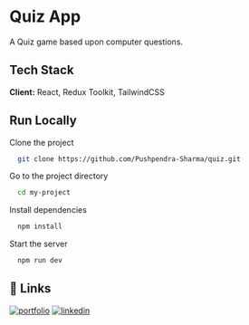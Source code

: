 
# Quiz App

A Quiz game based upon computer questions.


## Tech Stack

**Client:** React, Redux Toolkit, TailwindCSS


## Run Locally

Clone the project

```bash
  git clone https://github.com/Pushpendra-Sharma/quiz.git
```

Go to the project directory

```bash
  cd my-project
```

Install dependencies

```bash
  npm install
```

Start the server

```bash
  npm run dev
```

## 🔗 Links
[![portfolio](https://img.shields.io/badge/my_portfolio-000?style=for-the-badge&logo=ko-fi&logoColor=white)](https://pushpendra-sharma.netlify.app/)
[![linkedin](https://img.shields.io/badge/linkedin-0A66C2?style=for-the-badge&logo=linkedin&logoColor=white)](https://www.linkedin.com/in/ietl-pushpendra-sharma/)

